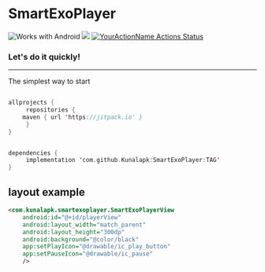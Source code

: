 # SmartExoPlayer

![Works with Android](https://img.shields.io/badge/Works_with-Android-green?style=flat-square)
[![](https://jitpack.io/v/Kunalapk/SmartExoPlayer.svg)](https://jitpack.io/#Kunalapk/SmartExoPlayer)
[![YourActionName Actions Status](https://github.com/Kunalapk/SmartExoPlayer/workflows/Android%20CI/badge.svg)](https://github.com/Kunalapk/SmartExoPlayer/actions)


### Let's do it quickly!
---------------------------
The simplest way to start

```kotlin

allprojects {
     repositories {
	maven { url 'https://jitpack.io' }
     }
}


dependencies {
     implementation 'com.github.Kunalapk:SmartExoPlayer:TAG'
}
```


## layout example
```xml
<com.kunalapk.smartexoplayer.SmartExoPlayerView
	android:id="@+id/playerView"
	android:layout_width="match_parent"
	android:layout_height="300dp"
	android:background="@color/black"
	app:setPlayIcon="@drawable/ic_play_button"
	app:setPauseIcon="@drawable/ic_pause"
	/>
```
